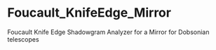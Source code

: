# Foucault_KnifeEdge_Mirror
Foucault Knife Edge Shadowgram Analyzer for a Mirror for Dobsonian telescopes

